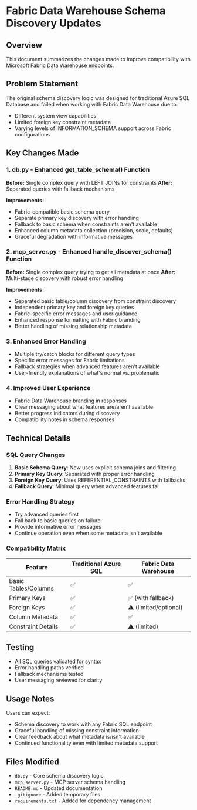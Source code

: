 # Fabric Data Warehouse Schema Discovery Updates

## Overview
This document summarizes the changes made to improve compatibility with Microsoft Fabric Data Warehouse endpoints.

## Problem Statement
The original schema discovery logic was designed for traditional Azure SQL Database and failed when working with Fabric Data Warehouse due to:
- Different system view capabilities
- Limited foreign key constraint metadata
- Varying levels of INFORMATION_SCHEMA support across Fabric configurations

## Key Changes Made

### 1. db.py - Enhanced get_table_schema() Function
**Before:** Single complex query with LEFT JOINs for constraints
**After:** Separated queries with fallback mechanisms

**Improvements:**
- Fabric-compatible basic schema query
- Separate primary key discovery with error handling
- Fallback to basic schema when constraints aren't available
- Enhanced column metadata collection (precision, scale, defaults)
- Graceful degradation with informative messages

### 2. mcp_server.py - Enhanced handle_discover_schema() Function
**Before:** Single complex query trying to get all metadata at once
**After:** Multi-stage discovery with robust error handling

**Improvements:**
- Separated basic table/column discovery from constraint discovery
- Independent primary key and foreign key queries
- Fabric-specific error messages and user guidance
- Enhanced response formatting with Fabric branding
- Better handling of missing relationship metadata

### 3. Enhanced Error Handling
- Multiple try/catch blocks for different query types
- Specific error messages for Fabric limitations
- Fallback strategies when advanced features aren't available
- User-friendly explanations of what's normal vs. problematic

### 4. Improved User Experience
- Fabric Data Warehouse branding in responses
- Clear messaging about what features are/aren't available
- Better progress indicators during discovery
- Compatibility notes in schema responses

## Technical Details

### SQL Query Changes
1. **Basic Schema Query**: Now uses explicit schema joins and filtering
2. **Primary Key Query**: Separated with proper error handling
3. **Foreign Key Query**: Uses REFERENTIAL_CONSTRAINTS with fallbacks
4. **Fallback Query**: Minimal query when advanced features fail

### Error Handling Strategy
- Try advanced queries first
- Fall back to basic queries on failure
- Provide informative error messages
- Continue operation even when some metadata isn't available

### Compatibility Matrix
| Feature | Traditional Azure SQL | Fabric Data Warehouse |
|---------|----------------------|----------------------|
| Basic Tables/Columns | ✅ | ✅ |
| Primary Keys | ✅ | ✅ (with fallback) |
| Foreign Keys | ✅ | ⚠️ (limited/optional) |
| Column Metadata | ✅ | ✅ |
| Constraint Details | ✅ | ⚠️ (limited) |

## Testing
- All SQL queries validated for syntax
- Error handling paths verified
- Fallback mechanisms tested
- User messaging reviewed for clarity

## Usage Notes
Users can expect:
- Schema discovery to work with any Fabric SQL endpoint
- Graceful handling of missing constraint information
- Clear feedback about what metadata is/isn't available
- Continued functionality even with limited metadata support

## Files Modified
- `db.py` - Core schema discovery logic
- `mcp_server.py` - MCP server schema handling
- `README.md` - Updated documentation
- `.gitignore` - Added temporary files
- `requirements.txt` - Added for dependency management